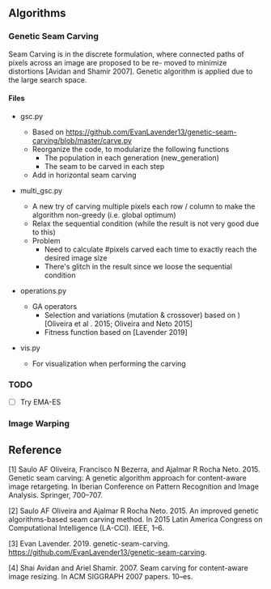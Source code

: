 ## Algorithms
### Genetic Seam Carving
Seam Carving is in the discrete formulation, where connected paths of pixels across an image are proposed to be re-
moved to minimize distortions [Avidan and Shamir 2007]. Genetic algorithm is applied due to the large search space.

#### Files
- gsc.py
  - Based on https://github.com/EvanLavender13/genetic-seam-carving/blob/master/carve.py
  - Reorganize the code, to modularize the following functions
    - The population in each generation (new_generation)
    - The seam to be carved in each step
  - Add in horizontal seam carving 

- multi_gsc.py
  - A new try of carving multiple pixels each row / column to make the algorithm non-greedy (i.e. global optimum)
  - Relax the sequential condition (while the result is not very good due to this)
  - Problem
    - Need to calculate #pixels carved each time to exactly reach the desired image size
    - There's glitch in the result since we loose the sequential condition

- operations.py
  - GA operators
    - Selection and variations (mutation & crossover) based on ) [Oliveira et al . 2015; Oliveira and Neto 2015]
    - Fitness function based on [Lavender 2019]

- vis.py
  - For visualization when performing the carving

### TODO
- [ ] Try EMA-ES

### Image Warping

## Reference
[1] Saulo AF Oliveira, Francisco N Bezerra, and Ajalmar R Rocha Neto. 2015. Genetic seam carving: A genetic algorithm approach for content-aware image retargeting. In Iberian Conference on Pattern Recognition and Image Analysis. Springer, 700–707.

[2] Saulo AF Oliveira and Ajalmar R Rocha Neto. 2015. An improved genetic algorithms-based seam carving method. In 2015 Latin America Congress on Computational Intelligence (LA-CCI). IEEE, 1–6.

[3] Evan Lavender. 2019. genetic-seam-carving. https://github.com/EvanLavender13/genetic-seam-carving.

[4] Shai Avidan and Ariel Shamir. 2007. Seam carving for content-aware image resizing. In ACM SIGGRAPH 2007 papers. 10–es.
